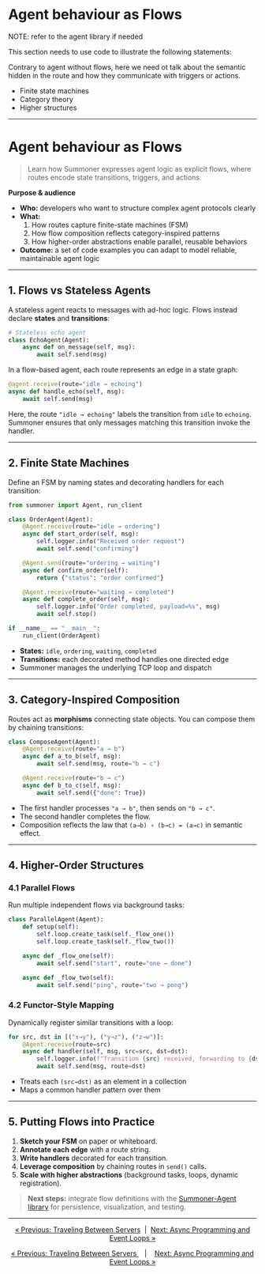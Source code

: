 # Agent behaviour as Flows


NOTE: refer to the agent library if needed

This section needs to use code to illustrate the following statements:

Contrary to agent without flows, here we need ot talk about the semantic hidden in the route and how they communicate with triggers or actions.

- Finite state machines 
- Category theory
- Higher structures

----------

# Agent behaviour as Flows

> Learn how Summoner expresses agent logic as explicit flows, where routes encode state transitions, triggers, and actions.

**Purpose & audience**  
- **Who:** developers who want to structure complex agent protocols clearly  
- **What:**  
  1. How routes capture finite-state machines (FSM)  
  2. How flow composition reflects category-inspired patterns  
  3. How higher-order abstractions enable parallel, reusable behaviors  
- **Outcome:** a set of code examples you can adapt to model reliable, maintainable agent logic

---

## 1. Flows vs Stateless Agents

A stateless agent reacts to messages with ad-hoc logic. Flows instead declare **states** and **transitions**:

```python
# Stateless echo agent
class EchoAgent(Agent):
    async def on_message(self, msg):
        await self.send(msg)
````

In a flow-based agent, each route represents an edge in a state graph:

```python
@agent.receive(route="idle → echoing")
async def handle_echo(self, msg):
    await self.send(msg)
```

Here, the route `"idle → echoing"` labels the transition from `idle` to `echoing`. Summoner ensures that only messages matching this transition invoke the handler.

---

## 2. Finite State Machines

Define an FSM by naming states and decorating handlers for each transition:

```python
from summoner import Agent, run_client

class OrderAgent(Agent):
    @Agent.receive(route="idle → ordering")
    async def start_order(self, msg):
        self.logger.info("Received order request")
        await self.send("confirming")

    @Agent.send(route="ordering → waiting")
    async def confirm_order(self):
        return {"status": "order confirmed"}

    @Agent.receive(route="waiting → completed")
    async def complete_order(self, msg):
        self.logger.info("Order completed, payload=%s", msg)
        await self.stop()

if __name__ == "__main__":
    run_client(OrderAgent)
```

* **States:** `idle`, `ordering`, `waiting`, `completed`
* **Transitions:** each decorated method handles one directed edge
* Summoner manages the underlying TCP loop and dispatch

---

## 3. Category-Inspired Composition

Routes act as **morphisms** connecting state objects. You can compose them by chaining transitions:

```python
class ComposeAgent(Agent):
    @Agent.receive(route="a → b")
    async def a_to_b(self, msg):
        await self.send(msg, route="b → c")

    @Agent.receive(route="b → c")
    async def b_to_c(self, msg):
        await self.send({"done": True})
```

* The first handler processes `"a → b"`, then sends on `"b → c"`.
* The second handler completes the flow.
* Composition reflects the law that `(a→b) ∘ (b→c) = (a→c)` in semantic effect.

---

## 4. Higher-Order Structures

### 4.1 Parallel Flows

Run multiple independent flows via background tasks:

```python
class ParallelAgent(Agent):
    def setup(self):
        self.loop.create_task(self._flow_one())
        self.loop.create_task(self._flow_two())

    async def _flow_one(self):
        await self.send("start", route="one → done")

    async def _flow_two(self):
        await self.send("ping", route="two → pong")
```

### 4.2 Functor-Style Mapping

Dynamically register similar transitions with a loop:

```python
for src, dst in [("x→y"), ("y→z"), ("z→w")]:
    @Agent.receive(route=src)
    async def handler(self, msg, src=src, dst=dst):
        self.logger.info(f"Transition {src} received, forwarding to {dst}")
        await self.send(msg, route=dst)
```

* Treats each `(src→dst)` as an element in a collection
* Maps a common handler pattern over them

---

## 5. Putting Flows into Practice

1. **Sketch your FSM** on paper or whiteboard.
2. **Annotate each edge** with a route string.
3. **Write handlers** decorated for each transition.
4. **Leverage composition** by chaining routes in `send()` calls.
5. **Scale with higher abstractions** (background tasks, loops, dynamic registration).

> **Next steps:** integrate flow definitions with the [Summoner-Agent library](../../reference/lib_agent/index.md) for persistence, visualization, and testing.

---

<p align="center">
  <a href="traveling.md">&laquo; Previous: Traveling Between Servers</a>
  &nbsp;|&nbsp;
  <a href="async.md">Next: Async Programming and Event Loops &raquo;</a>
</p>





<p align="center">
  <a href="traveling.md">&laquo; Previous: Traveling Between Servers </a> &nbsp;&nbsp;&nbsp;|&nbsp;&nbsp;&nbsp; <a href="async.md">Next: Async Programming and Event Loops &raquo;</a>
</p>
